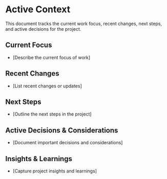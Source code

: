 # Active Context

This document tracks the current work focus, recent changes, next steps, and active decisions for the project.

## Current Focus
- [Describe the current focus of work]

## Recent Changes
- [List recent changes or updates]

## Next Steps
- [Outline the next steps in the project]

## Active Decisions & Considerations
- [Document important decisions and considerations]

## Insights & Learnings
- [Capture project insights and learnings] 